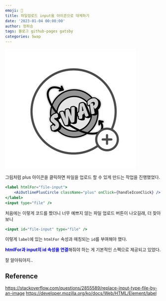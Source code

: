 ```yaml
---
emoji: 🔮
title: 파일업로드 input을 아이콘으로 대체하기
date: '2023-01-04 00:00:00'
author: 정하승
tags: 블로그 github-pages gatsby
categories: Swap
---
```


<img src='../../assets/swap.png' />
<br/>

그림처럼 plus 아이콘을 클릭하면 파일을 업로드 할 수 있게 만드는 작업을 진행했었다.

```jsx
<label htmlFor="file-input">
    <AiOutlinePlusCircle className="plus" onClick={handleIconClick} />
</label>
<input type="file" />
```

처음에는 이렇게 코드를 짰더니 너무 예쁘지 않는 파일 업로드 버튼이 나오길래, 더 찾아보니

```jsx
<input id="file-input" type="file" />
```

이렇게 `label`에 있는 `htmlFor` 속성과 매칭되는 `id`를 부여해야 했다.

<span style='color:blue;font-weight:bold'>htmlFor과 input의 id 속성을 연결</span>해줘야 하는 게 기본적인 스펙으로 제공되고 있었다.

잘 알아둬야지..

## Reference

https://stackoverflow.com/questions/2855589/replace-input-type-file-by-an-image
https://developer.mozilla.org/ko/docs/Web/HTML/Element/label
